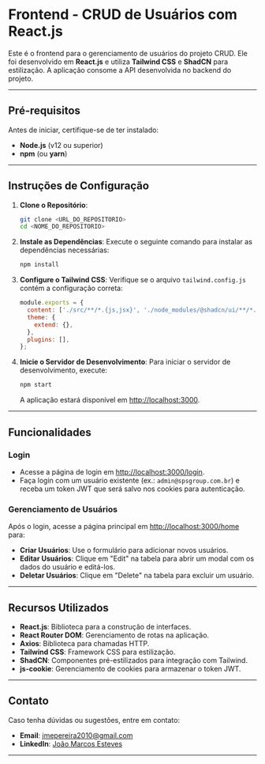 # Frontend - CRUD de Usuários com React.js

Este é o frontend para o gerenciamento de usuários do projeto CRUD. Ele foi desenvolvido em **React.js** e utiliza **Tailwind CSS** e **ShadCN** para estilização. A aplicação consome a API desenvolvida no backend do projeto.

---

## **Pré-requisitos**

Antes de iniciar, certifique-se de ter instalado:

- **Node.js** (v12 ou superior)
- **npm** (ou **yarn**)

---

## **Instruções de Configuração**

1. **Clone o Repositório**:
   ```bash
   git clone <URL_DO_REPOSITORIO>
   cd <NOME_DO_REPOSITORIO>
   ```

2. **Instale as Dependências**:
   Execute o seguinte comando para instalar as dependências necessárias:
   ```bash
   npm install
   ```

3. **Configure o Tailwind CSS**:
   Verifique se o arquivo `tailwind.config.js` contém a configuração correta:
   ```javascript
   module.exports = {
     content: ['./src/**/*.{js,jsx}', './node_modules/@shadcn/ui/**/*.{js,jsx}'],
     theme: {
       extend: {},
     },
     plugins: [],
   };
   ```

4. **Inicie o Servidor de Desenvolvimento**:
   Para iniciar o servidor de desenvolvimento, execute:
   ```bash
   npm start
   ```

   A aplicação estará disponível em [http://localhost:3000](http://localhost:3000).

---


## **Funcionalidades**

### **Login**
- Acesse a página de login em [http://localhost:3000/login](http://localhost:3000/login).
- Faça login com um usuário existente (ex.: `admin@spsgroup.com.br`) e receba um token JWT que será salvo nos cookies para autenticação.

### **Gerenciamento de Usuários**
Após o login, acesse a página principal em [http://localhost:3000/home](http://localhost:3000/home) para:
- **Criar Usuários**: Use o formulário para adicionar novos usuários.
- **Editar Usuários**: Clique em "Edit" na tabela para abrir um modal com os dados do usuário e editá-los.
- **Deletar Usuários**: Clique em "Delete" na tabela para excluir um usuário.

---

## **Recursos Utilizados**
- **React.js**: Biblioteca para a construção de interfaces.
- **React Router DOM**: Gerenciamento de rotas na aplicação.
- **Axios**: Biblioteca para chamadas HTTP.
- **Tailwind CSS**: Framework CSS para estilização.
- **ShadCN**: Componentes pré-estilizados para integração com Tailwind.
- **js-cookie**: Gerenciamento de cookies para armazenar o token JWT.

---


## **Contato**
Caso tenha dúvidas ou sugestões, entre em contato:
- **Email**: jmepereira2010@gmail.com
- **LinkedIn**: [João Marcos Esteves](https://www.linkedin.com/in/joao-marcos-esteves-pereira-a5b2b317a/)

---

